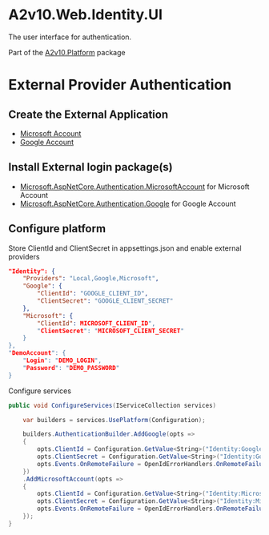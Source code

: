 ﻿# A2v10.Web.Identity.UI

The user interface for authentication.

Part of the [A2v10.Platform](https://www.nuget.org/packages/A2v10.Plaform) package



# External Provider Authentication

## Create the External Application

* [Microsoft Account](https://learn.microsoft.com/en-us/aspnet/core/security/authentication/social/microsoft-logins?view=aspnetcore-8.0)
* [Google Account](https://learn.microsoft.com/en-us/aspnet/core/security/authentication/social/google-logins?view=aspnetcore-8.0)

## Install External login package(s)

* [Microsoft.AspNetCore.Authentication.MicrosoftAccount](https://www.nuget.org/packages/Microsoft.AspNetCore.Authentication.MicrosoftAccount/8.0.0?_src=template) for Microsoft Account
* [Microsoft.AspNetCore.Authentication.Google](https://www.nuget.org/packages/Microsoft.AspNetCore.Authentication.Google/8.0.0?_src=template) for Google Account

## Configure platform

Store ClientId and ClientSecret in appsettings.json and enable external providers

```json
"Identity": {
	"Providers": "Local,Google,Microsoft",
	"Google": {
		"ClientId": "GOOGLE_CLIENT_ID",
		"ClientSecret": "GOOGLE_CLIENT_SECRET"
	},
	"Microsoft": {
		"ClientId": MICROSOFT_CLIENT_ID",
		"ClientSecret": "MICROSOFT_CLIENT_SECRET"
	}
},
"DemoAccount": {
    "Login": "DEMO_LOGIN",
    "Password": "DEMO_PASSWORD"
}
```

Configure services

```csharp
public void ConfigureServices(IServiceCollection services)

	var builders = services.UsePlatform(Configuration);

    builders.AuthenticationBuilder.AddGoogle(opts =>
	{
		opts.ClientId = Configuration.GetValue<String>("Identity:Google:ClientId");
		opts.ClientSecret = Configuration.GetValue<String>("Identity:Google:ClientSecret");
		opts.Events.OnRemoteFailure = OpenIdErrorHandlers.OnRemoteFailure;
	})
	.AddMicrosoftAccount(opts =>
	{
		opts.ClientId = Configuration.GetValue<String>("Identity:Microsoft:ClientId");
		opts.ClientSecret = Configuration.GetValue<String>("Identity:Microsoft:ClientSecret");
		opts.Events.OnRemoteFailure = OpenIdErrorHandlers.OnRemoteFailure;
	});
}
```